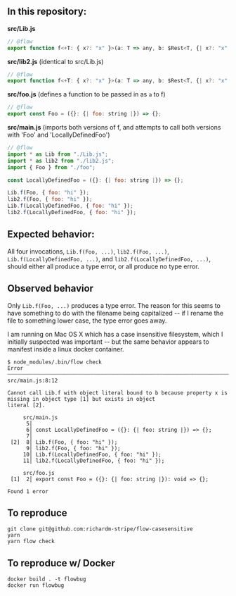 ## In this repository:

**src/Lib.js**
```javascript
// @flow
export function f<+T: { x?: "x" }>(a: T => any, b: $Rest<T, {| x?: "x" |}>) {}
```

**src/lib2.js** (identical to src/Lib.js)
```javascript
// @flow
export function f<+T: { x?: "x" }>(a: T => any, b: $Rest<T, {| x?: "x" |}>) {}
```

**src/foo.js** (defines a function to be passed in as `a` to f)
```javascript
// @flow
export const Foo = ({}: {| foo: string |}) => {};
```

**src/main.js** (imports both versions of f, and attempts to call both versions with 'Foo' and 'LocallyDefinedFoo')
```javascript
// @flow
import * as Lib from "./Lib.js";
import * as lib2 from "./lib2.js";
import { Foo } from "./foo";

const LocallyDefinedFoo = ({}: {| foo: string |}) => {};

Lib.f(Foo, { foo: "hi" });
lib2.f(Foo, { foo: "hi" });
Lib.f(LocallyDefinedFoo, { foo: "hi" });
lib2.f(LocallyDefinedFoo, { foo: "hi" });
```

## Expected behavior:

All four invocations, `Lib.f(Foo, ...)`, `lib2.f(Foo, ...)`, `Lib.f(LocallyDefinedFoo, ...)`, and `lib2.f(LocallyDefinedFoo, ...)`, should either all produce a type error, or all produce no type error.

## Observed behavior

Only `Lib.f(Foo, ...)` produces a type error. The reason for this seems to have something to do with the filename being capitalized -- if I rename the file to something lower case, the type error goes away.

I am running on Mac OS X which has a case insensitive filesystem, which I initially suspected was important -- but the same behavior appears to manifest inside a linux docker container.


```shell
$ node_modules/.bin/flow check
Error ┈┈┈┈┈┈┈┈┈┈┈┈┈┈┈┈┈┈┈┈┈┈┈┈┈┈┈┈┈┈┈┈┈┈┈┈┈┈┈┈┈┈┈┈┈┈┈┈┈┈┈┈┈┈┈┈┈┈┈┈┈┈┈┈┈┈┈┈┈┈┈┈┈┈┈┈┈┈┈┈┈┈┈┈┈┈┈┈┈┈┈┈┈┈┈┈┈ src/main.js:8:12

Cannot call Lib.f with object literal bound to b because property x is missing in object type [1] but exists in object
literal [2].

     src/main.js
      5│
      6│ const LocallyDefinedFoo = ({}: {| foo: string |}) => {};
      7│
 [2]  8│ Lib.f(Foo, { foo: "hi" });
      9│ lib2.f(Foo, { foo: "hi" });
     10│ Lib.f(LocallyDefinedFoo, { foo: "hi" });
     11│ lib2.f(LocallyDefinedFoo, { foo: "hi" });

     src/foo.js
 [1]  2│ export const Foo = ({}: {| foo: string |}): void => {};

Found 1 error
```

## To reproduce

```shell
git clone git@github.com:richardm-stripe/flow-casesensitive
yarn
yarn flow check
```

## To reproduce w/ Docker
```shell
docker build . -t flowbug
docker run flowbug
```

